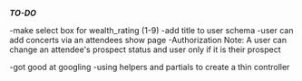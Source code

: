 ***TO-DO***

-make select box for wealth_rating (1-9)
-add title to user schema
-user can add concerts via an attendees show page
-Authorization Note: A user can change an attendee's prospect status and user only if it is their prospect

-got good at googling
-using helpers and partials to create a thin controller
